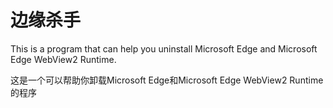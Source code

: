   # 边缘杀手
  This is a program that can help you uninstall Microsoft Edge and Microsoft Edge WebView2 Runtime.
  
  这是一个可以帮助你卸载Microsoft Edge和Microsoft Edge WebView2 Runtime的程序
